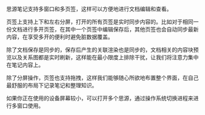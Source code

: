 思源笔记支持多窗口和多页签，这样可以方便地进行文档编辑和查看。

页签上支持上下和左右分屏，打开的所有页签是实时同步内容的。比如对于相同一份文档进行多开页签，在其中一个页签中编辑保存后，其他页签也会自动同步最新内容，在享受多开的便利时避免脏数据覆盖。

除了文档保存是同步的，保存后产生的关联渲染也是同步的，文档相关的内容块预览以及关系图都是实时刷新，这样能在最小限度上排除干扰，让我们将注意力集中在笔记内容上。

除了分屏操作，页签也支持拖拽，这样我们能够随心所欲地布置整个界面，在自己最舒服的布局下记录笔记和整理知识。

如果你正在使用的设备屏幕较小，可以打开多个思源，通过操作系统切换进程来进行多窗口使用。

